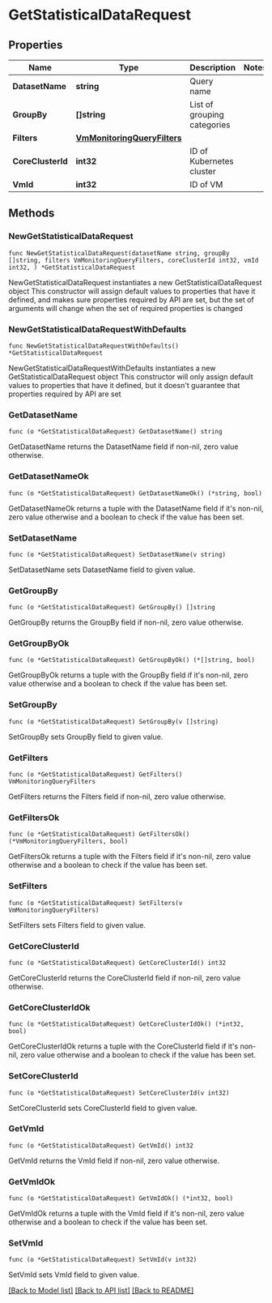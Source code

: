 # GetStatisticalDataRequest

## Properties

Name | Type | Description | Notes
------------ | ------------- | ------------- | -------------
**DatasetName** | **string** | Query name | 
**GroupBy** | **[]string** | List of grouping categories | 
**Filters** | [**VmMonitoringQueryFilters**](VmMonitoringQueryFilters.md) |  | 
**CoreClusterId** | **int32** | ID of Kubernetes cluster | 
**VmId** | **int32** | ID of VM | 

## Methods

### NewGetStatisticalDataRequest

`func NewGetStatisticalDataRequest(datasetName string, groupBy []string, filters VmMonitoringQueryFilters, coreClusterId int32, vmId int32, ) *GetStatisticalDataRequest`

NewGetStatisticalDataRequest instantiates a new GetStatisticalDataRequest object
This constructor will assign default values to properties that have it defined,
and makes sure properties required by API are set, but the set of arguments
will change when the set of required properties is changed

### NewGetStatisticalDataRequestWithDefaults

`func NewGetStatisticalDataRequestWithDefaults() *GetStatisticalDataRequest`

NewGetStatisticalDataRequestWithDefaults instantiates a new GetStatisticalDataRequest object
This constructor will only assign default values to properties that have it defined,
but it doesn't guarantee that properties required by API are set

### GetDatasetName

`func (o *GetStatisticalDataRequest) GetDatasetName() string`

GetDatasetName returns the DatasetName field if non-nil, zero value otherwise.

### GetDatasetNameOk

`func (o *GetStatisticalDataRequest) GetDatasetNameOk() (*string, bool)`

GetDatasetNameOk returns a tuple with the DatasetName field if it's non-nil, zero value otherwise
and a boolean to check if the value has been set.

### SetDatasetName

`func (o *GetStatisticalDataRequest) SetDatasetName(v string)`

SetDatasetName sets DatasetName field to given value.


### GetGroupBy

`func (o *GetStatisticalDataRequest) GetGroupBy() []string`

GetGroupBy returns the GroupBy field if non-nil, zero value otherwise.

### GetGroupByOk

`func (o *GetStatisticalDataRequest) GetGroupByOk() (*[]string, bool)`

GetGroupByOk returns a tuple with the GroupBy field if it's non-nil, zero value otherwise
and a boolean to check if the value has been set.

### SetGroupBy

`func (o *GetStatisticalDataRequest) SetGroupBy(v []string)`

SetGroupBy sets GroupBy field to given value.


### GetFilters

`func (o *GetStatisticalDataRequest) GetFilters() VmMonitoringQueryFilters`

GetFilters returns the Filters field if non-nil, zero value otherwise.

### GetFiltersOk

`func (o *GetStatisticalDataRequest) GetFiltersOk() (*VmMonitoringQueryFilters, bool)`

GetFiltersOk returns a tuple with the Filters field if it's non-nil, zero value otherwise
and a boolean to check if the value has been set.

### SetFilters

`func (o *GetStatisticalDataRequest) SetFilters(v VmMonitoringQueryFilters)`

SetFilters sets Filters field to given value.


### GetCoreClusterId

`func (o *GetStatisticalDataRequest) GetCoreClusterId() int32`

GetCoreClusterId returns the CoreClusterId field if non-nil, zero value otherwise.

### GetCoreClusterIdOk

`func (o *GetStatisticalDataRequest) GetCoreClusterIdOk() (*int32, bool)`

GetCoreClusterIdOk returns a tuple with the CoreClusterId field if it's non-nil, zero value otherwise
and a boolean to check if the value has been set.

### SetCoreClusterId

`func (o *GetStatisticalDataRequest) SetCoreClusterId(v int32)`

SetCoreClusterId sets CoreClusterId field to given value.


### GetVmId

`func (o *GetStatisticalDataRequest) GetVmId() int32`

GetVmId returns the VmId field if non-nil, zero value otherwise.

### GetVmIdOk

`func (o *GetStatisticalDataRequest) GetVmIdOk() (*int32, bool)`

GetVmIdOk returns a tuple with the VmId field if it's non-nil, zero value otherwise
and a boolean to check if the value has been set.

### SetVmId

`func (o *GetStatisticalDataRequest) SetVmId(v int32)`

SetVmId sets VmId field to given value.



[[Back to Model list]](../README.md#documentation-for-models) [[Back to API list]](../README.md#documentation-for-api-endpoints) [[Back to README]](../README.md)


